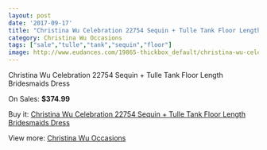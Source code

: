 ```yaml
---
layout: post
date: '2017-09-17'
title: "Christina Wu Celebration 22754 Sequin + Tulle Tank Floor Length Bridesmaids Dress"
category: Christina Wu Occasions
tags: ["sale","tulle","tank","sequin","floor"]
image: http://www.eudances.com/19865-thickbox_default/christina-wu-celebration-22754-sequin-tulle-tank-floor-length-bridesmaids-dress.jpg
---
```

Christina Wu Celebration 22754 Sequin + Tulle Tank Floor Length Bridesmaids Dress

On Sales: **$374.99**
<a href="https://www.eudances.com/en/christina-wu-occasions/5928-christina-wu-celebration-22754-sequin-tulle-tank-floor-length-bridesmaids-dress.html"><amp-img layout="responsive" width="600" height="600" src="//www.eudances.com/19865-thickbox_default/christina-wu-celebration-22754-sequin-tulle-tank-floor-length-bridesmaids-dress.jpg" alt="Christina Wu Celebration 22754 Sequin + Tulle Tank Floor Length Bridesmaids Dress 0" /></a>
<a href="https://www.eudances.com/en/christina-wu-occasions/5928-christina-wu-celebration-22754-sequin-tulle-tank-floor-length-bridesmaids-dress.html"><amp-img layout="responsive" width="600" height="600" src="//www.eudances.com/19866-thickbox_default/christina-wu-celebration-22754-sequin-tulle-tank-floor-length-bridesmaids-dress.jpg" alt="Christina Wu Celebration 22754 Sequin + Tulle Tank Floor Length Bridesmaids Dress 1" /></a>

Buy it: [Christina Wu Celebration 22754 Sequin + Tulle Tank Floor Length Bridesmaids Dress](https://www.eudances.com/en/christina-wu-occasions/5928-christina-wu-celebration-22754-sequin-tulle-tank-floor-length-bridesmaids-dress.html "Christina Wu Celebration 22754 Sequin + Tulle Tank Floor Length Bridesmaids Dress")

View more: [Christina Wu Occasions](https://www.eudances.com/en/59-christina-wu-occasions "Christina Wu Occasions")